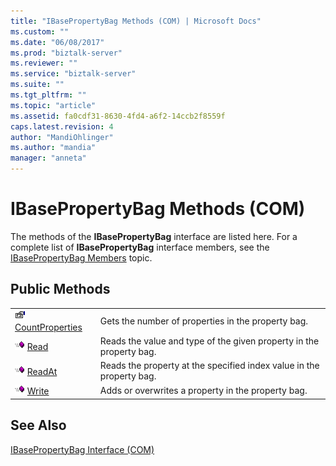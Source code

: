 ```yaml
---
title: "IBasePropertyBag Methods (COM) | Microsoft Docs"
ms.custom: ""
ms.date: "06/08/2017"
ms.prod: "biztalk-server"
ms.reviewer: ""
ms.service: "biztalk-server"
ms.suite: ""
ms.tgt_pltfrm: ""
ms.topic: "article"
ms.assetid: fa0cdf31-8630-4fd4-a6f2-14ccb2f8559f
caps.latest.revision: 4
author: "MandiOhlinger"
ms.author: "mandia"
manager: "anneta"
---
```

# IBasePropertyBag Methods (COM)
The methods of the **IBasePropertyBag** interface are listed here. For a complete list of **IBasePropertyBag** interface members, see the [IBasePropertyBag Members](../core/ibasepropertybag-members-com.md) topic.  
  
## Public Methods  
  
|||  
|-|-|  
|![](../core/media/pubproperty.gif "pubproperty") [CountProperties](../core/ibasepropertybag-countproperties-method-com.md)|Gets the number of properties in the property bag.|  
|![](../core/media/pubmethod.gif "pubmethod") [Read](../core/ibasepropertybag-read-method-com.md)|Reads the value and type of the given property in the property bag.|  
|![](../core/media/pubmethod.gif "pubmethod") [ReadAt](../core/ibasepropertybag-readat-method-com.md)|Reads the property at the specified index value in the property bag.|  
|![](../core/media/pubmethod.gif "pubmethod") [Write](../core/ibasepropertybag-write-method-com.md)|Adds or overwrites a property in the property bag.|  
  
## See Also  
 [IBasePropertyBag Interface (COM)](../core/ibasepropertybag-interface-com.md)